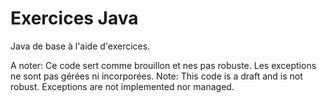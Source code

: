 # Exercices Java
 Java de base à l'aide d'exercices.
 
A noter: Ce code sert comme brouillon et nes pas robuste. Les exceptions ne sont pas gérées ni incorporées.
Note: This code is a draft and is not robust. Exceptions are not implemented nor managed.
